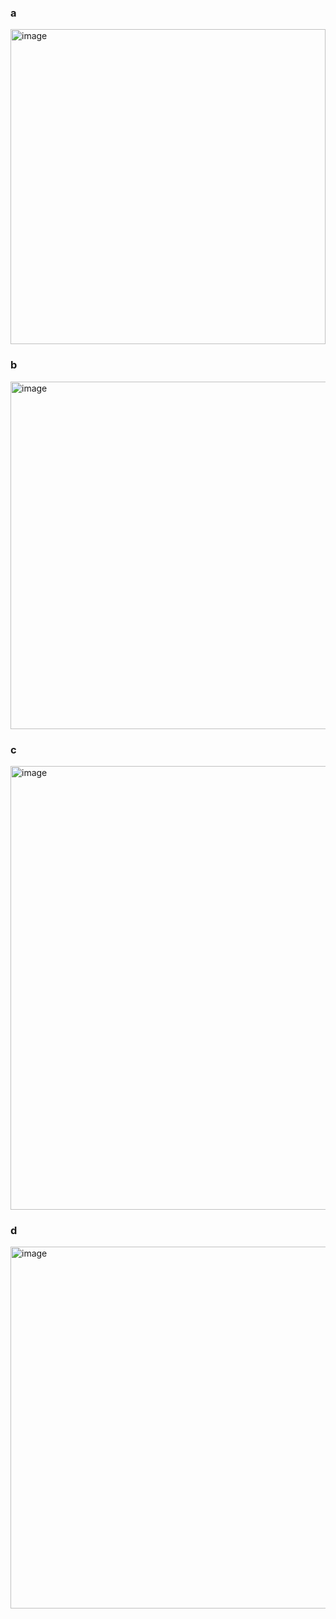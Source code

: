 ### a

<img width="504" alt="image" src="https://github.com/user-attachments/assets/347ded22-758d-4059-97d1-8be579e9740e" />

### b 

<img width="556" alt="image" src="https://github.com/user-attachments/assets/1560e823-4197-4533-8905-8a19d63ff0f1" />


### c 

<img width="710" alt="image" src="https://github.com/user-attachments/assets/293ca7ef-a1b4-4782-ab54-3747c075aa8d" />


### d 

<img width="579" alt="image" src="https://github.com/user-attachments/assets/2fe13b1f-1b81-4240-9d37-394c8b1f570e" />



